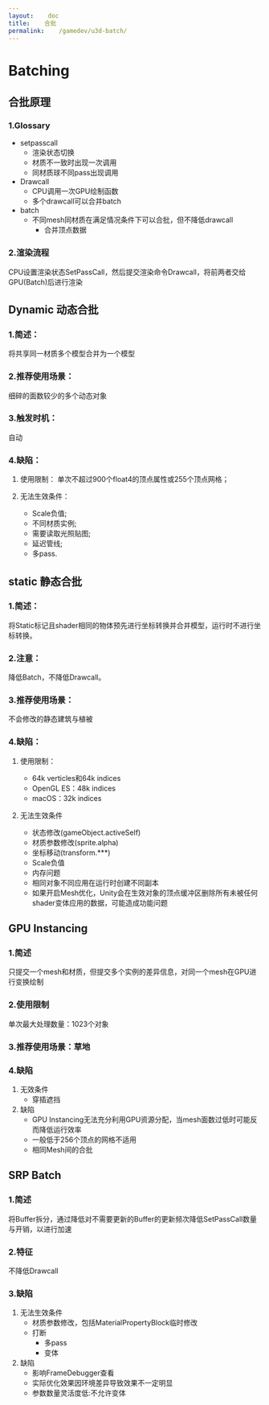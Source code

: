 ```yaml
---
layout:    doc
title:    合批
permalink:    /gamedev/u3d-batch/
---
```


# Batching

## 合批原理

### 1.Glossary

- setpasscall
	- 渲染状态切换
	- 材质不一致时出现一次调用
	- 同材质球不同pass出现调用
- Drawcall
	- CPU调用一次GPU绘制函数
	- 多个drawcall可以合并batch
- batch
	- 不同mesh同材质在满足情况条件下可以合批，但不降低drawcall
		- 合并顶点数据

### 2.渲染流程
CPU设置渲染状态SetPassCall，然后提交渲染命令Drawcall，将前两者交给GPU(Batch)后进行渲染  

## Dynamic 动态合批

### 1.简述：
将共享同一材质多个模型合并为一个模型

### 2.推荐使用场景：
细碎的面数较少的多个动态对象

### 3.触发时机：
自动

### 4.缺陷：

1. 使用限制： 单次不超过900个float4的顶点属性或255个顶点网格； 

2. 无法生效条件：  
    - Scale负值;  
    - 不同材质实例;  
    - 需要读取光照贴图;  
    - 延迟管线;  
    - 多pass. 

 
## static 静态合批

### 1.简述：
将Static标记且shader相同的物体预先进行坐标转换并合并模型，运行时不进行坐标转换。

### 2.注意：
降低Batch，不降低Drawcall。

### 3.推荐使用场景：
不会修改的静态建筑与植被

### 4.缺陷： 
1. 使用限制：  
    - 64k verticles和64k indices  
    - OpenGL ES：48k indices  
    - macOS：32k indices  

2. 无法生效条件  
    - 状态修改(gameObject.activeSelf)  
    - 材质参数修改(sprite.alpha)  
    - 坐标移动(transform.***)  
    - Scale负值  
    - 内存问题  
    - 相同对象不同应用在运行时创建不同副本  
    - 如果开启Mesh优化，Unity会在生效对象的顶点缓冲区删除所有未被任何shader变体应用的数据，可能造成功能问题


## GPU Instancing

### 1.简述
只提交一个mesh和材质，但提交多个实例的差异信息，对同一个mesh在GPU进行变换绘制  

### 2.使用限制
单次最大处理数量：1023个对象

### 3.推荐使用场景：草地

### 4.缺陷
1. 无效条件
    - 穿插遮挡
2. 缺陷
    - GPU Instancing无法充分利用GPU资源分配，当mesh面数过低时可能反而降低运行效率
    - 一般低于256个顶点的网格不适用
    - 相同Mesh间的合批


## SRP Batch

### 1.简述
将Buffer拆分，通过降低对不需要更新的Buffer的更新频次降低SetPassCall数量与开销，以进行加速   

### 2.特征
不降低Drawcall

### 3.缺陷
1. 无法生效条件
    - 材质参数修改，包括MaterialPropertyBlock临时修改
    - 打断
	    - 多pass
	    - 变体
2. 缺陷
    - 影响FrameDebugger查看
    - 实际优化效果因环境差异导致效果不一定明显
    - 参数数量灵活度低:不允许变体